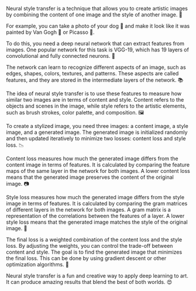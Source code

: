 Neural style transfer is a technique that allows you to create artistic images by combining the content of one image and the style of another image. 🎨

For example, you can take a photo of your dog 🐶 and make it look like it was painted by Van Gogh 🌻 or Picasso 🎨.

To do this, you need a deep neural network that can extract features from images. One popular network for this task is VGG-19, which has 19 layers of convolutional and fully connected neurons. 🧠

The network can learn to recognize different aspects of an image, such as edges, shapes, colors, textures, and patterns. These aspects are called features, and they are stored in the intermediate layers of the network. 📚

The idea of neural style transfer is to use these features to measure how similar two images are in terms of content and style. Content refers to the objects and scenes in the image, while style refers to the artistic elements, such as brush strokes, color palette, and composition. 🖼

To create a stylized image, you need three images: a content image, a style image, and a generated image. The generated image is initialized randomly and then updated iteratively to minimize two losses: content loss and style loss. 📉

Content loss measures how much the generated image differs from the content image in terms of features. It is calculated by comparing the feature maps of the same layer in the network for both images. A lower content loss means that the generated image preserves the content of the original image. 📷

Style loss measures how much the generated image differs from the style image in terms of features. It is calculated by comparing the gram matrices of different layers in the network for both images. A gram matrix is a representation of the correlations between the features of a layer. A lower style loss means that the generated image matches the style of the original image. 🎨

The final loss is a weighted combination of the content loss and the style loss. By adjusting the weights, you can control the trade-off between content and style. The goal is to find the generated image that minimizes the final loss. This can be done by using gradient descent or other optimization algorithms. 🚀

Neural style transfer is a fun and creative way to apply deep learning to art. It can produce amazing results that blend the best of both worlds. 😍

